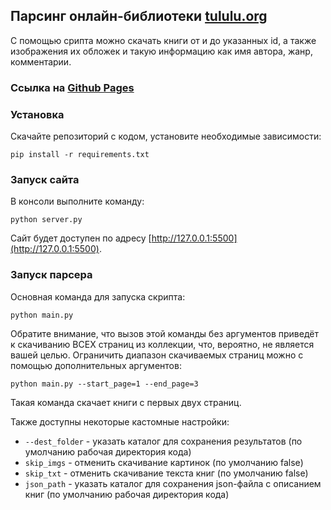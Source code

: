 ## Парсинг онлайн-библиотеки [tululu.org](https://tululu.org)
С помощью срипта можно скачать книги от и до указанных id, а также изображения их обложек и такую информацию как имя автора, жанр, комментарии.
### Ссылка на [Github Pages](https://iterekhov98.github.io)

### Установка
Скачайте репозиторий с кодом, установите необходимые зависимости:
```
pip install -r requirements.txt
```
### Запуск сайта
В консоли выполните команду:
```
python server.py
```
Сайт будет доступен по адресу [http://127.0.0.1:5500](http://127.0.0.1:5500).

### Запуск парсера
Основная команда для запуска скрипта:
```
python main.py 
```
Обратите внимание, что вызов этой команды без аргументов приведёт к скачиванию ВСЕХ страниц из коллекции, что, вероятно, не является вашей целью. Ограничить диапазон скачиваемых страниц можно с помощью дополнительных аргументов:
```
python main.py --start_page=1 --end_page=3
```

Такая команда скачает книги с первых двух страниц.

Также доступны некоторые кастомные настройки:
- `--dest_folder` - указать каталог для сохранения результатов (по умолчанию рабочая директория кода)
- `skip_imgs` - отменить скачивание картинок (по умолчанию false)
- `skip_txt` - отменить скачивание текста книг (по умолчанию false)
- `json_path` - указать каталог для сохранения json-файла с описанием книг (по умолчанию рабочая директория кода)
